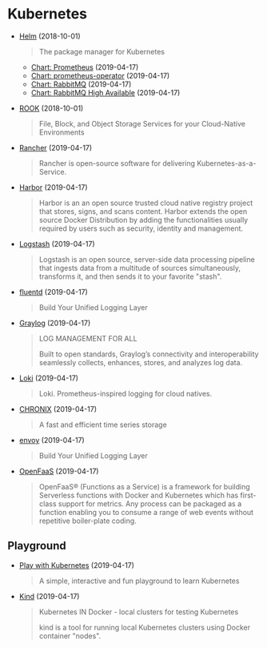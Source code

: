 # Kubernetes

- [Helm](https://helm.sh) (2018-10-01)

  > The package manager for Kubernetes
    
  - [Chart: Prometheus](https://github.com/helm/charts/tree/master/stable/prometheus) (2019-04-17)
  - [Chart: prometheus-operator](https://github.com/helm/charts/tree/master/stable/prometheus-operator) (2019-04-17)
  - [Chart: RabbitMQ](https://github.com/helm/charts/tree/master/stable/rabbitmq) (2019-04-17)
  - [Chart: RabbitMQ High Available](https://github.com/helm/charts/tree/master/stable/rabbitmq-ha) (2019-04-17)

- [ROOK](https://rook.io) (2018-10-01)

  > File, Block, and Object Storage Services for your Cloud-Native Environments
  
- [Rancher](https://rancher.com) (2019-04-17)

  > Rancher is open-source software for delivering Kubernetes-as-a-Service.
  
- [Harbor](https://github.com/goharbor/harbor) (2019-04-17)

  > Harbor is an an open source trusted cloud native registry project that stores, signs, and scans content. 
  > Harbor extends the open source Docker Distribution by adding the functionalities usually required by users such as security, identity and management. 
    
- [Logstash](https://www.elastic.co/products/logstash) (2019-04-17)

  > Logstash is an open source, server-side data processing pipeline that ingests data from a multitude of sources simultaneously, transforms it, and then sends it to your favorite "stash".
  
- [fluentd](https://www.fluentd.org) (2019-04-17)

  > Build Your Unified Logging Layer

- [Graylog](https://www.graylog.org/products/open-source) (2019-04-17)

  > LOG MANAGEMENT FOR ALL
  >
  > Built to open standards, Graylog’s connectivity and interoperability seamlessly collects, enhances, stores, and analyzes log data.

- [Loki](https://grafana.com/loki#about) (2019-04-17)

  > Loki. Prometheus-inspired logging for cloud natives.

- [CHRONIX](http://www.chronix.io) (2019-04-17)

  > A fast and efficient time series storage

- [envoy](https://www.envoyproxy.io) (2019-04-17)

  > Build Your Unified Logging Layer

- [OpenFaaS](https://github.com/openfaas/faas) (2019-04-17)

  > OpenFaaS® (Functions as a Service) is a framework for building Serverless functions with Docker and Kubernetes which has first-class support for metrics. 
  > Any process can be packaged as a function enabling you to consume a range of web events without repetitive boiler-plate coding.

## Playground

- [Play with Kubernetes](https://labs.play-with-k8s.com) (2019-04-17)

  > A simple, interactive and fun playground to learn Kubernetes

- [Kind](https://github.com/kubernetes-sigs/kind) (2019-04-17)

  > Kubernetes IN Docker - local clusters for testing Kubernetes
  >
  > kind is a tool for running local Kubernetes clusters using Docker container "nodes".







